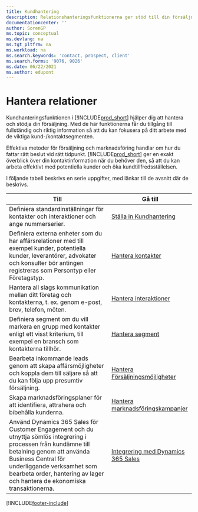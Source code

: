 ```yaml
---
title: Kundhantering
description: Relationshanteringsfunktionerna ger stöd till din försäljning och låter dig komma åt information om kontakter och potentiella kunder så att du effektivt kan betjäna kunder.
documentationcenter: ''
author: SorenGP
ms.topic: conceptual
ms.devlang: na
ms.tgt_pltfrm: na
ms.workload: na
ms.search.keywords: 'contact, prospect, client'
ms.search.forms: '9076, 9026'
ms.date: 06/22/2021
ms.author: edupont
---
```

# Hantera relationer
Kundhanteringsfunktionen i [!INCLUDE[prod_short](includes/prod_short.md)] hjälper dig att hantera och stödja din försäljning. Med de här funktionerna får du tillgång till fullständig och riktig information så att du kan fokusera på ditt arbete med de viktiga kund-/kontaktsegmenten.

Effektiva metoder för försäljning och marknadsföring handlar om hur du fattar rätt beslut vid rätt tidpunkt. [!INCLUDE[prod_short](includes/prod_short.md)] ger en exakt överblick över din kontaktinformation när du behöver den, så att du kan arbeta effektivt med potentiella kunder och öka kundtillfredsställelsen.

I följande tabell beskrivs en serie uppgifter, med länkar till de avsnitt där de beskrivs.  

| Till | Gå till |
| --- | --- |
|Definiera standardinställningar för kontakter och interaktioner och ange nummerserier.|[Ställa in Kundhantering](marketing-setup-marketing.md)|
|Definiera externa enheter som du har affärsrelationer med till exempel kunder, potentiella kunder, leverantörer, advokater och konsulter bör antingen registreras som Persontyp eller Företagstyp.|[Hantera kontakter](marketing-contacts.md)|
|Hantera all slags kommunikation mellan ditt företag och kontakterna, t. ex. genom e-post, brev, telefon, möten.|[Hantera interaktioner](marketing-interactions.md)|
|Definiera segment om du vill markera en grupp med kontakter enligt ett visst kriterium, till exempel en bransch som kontakterna tillhör.|[Hantera segment](marketing-segments.md)|
|Bearbeta inkommande leads genom att skapa affärsmöjligheter och koppla dem till säljare så att du kan följa upp presumtiv försäljning.|[Hantera Försäljningsmöjligheter](marketing-manage-sales-opportunities.md)|
|Skapa marknadsföringsplaner för att identifiera, attrahera och bibehålla kunderna.|[Hantera marknadsföringskampanjer](marketing-campaigns.md)|
|Använd Dynamics 365 Sales för Customer Engagement och du utnyttja sömlös integrering i processen från kundämne till betalning genom att använda Business Central för underliggande verksamhet som bearbeta order, hantering av lager och hantera de ekonomiska transaktionerna.|[Integrering med Dynamics 365 Sales](marketing-integrate-dynamicscrm.md)|


[!INCLUDE[footer-include](includes/footer-banner.md)]